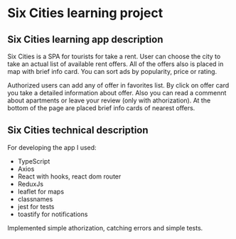 # Six Cities learning project

## Six Cities learning app description

Six Cities is a SPA for tourists for take a rent. User can choose the city to take an actual list of available rent offers. All of the offers also is placed in map with brief info card. You can sort ads by popularity, price or rating.

Authorized users can add any of offer in favorites list. By click on offer card you take a detailed information about offer. Also you can read a commennt about apartments or leave your review (only with athorization). At the bottom of the page are placed brief info cards of nearest offers.



## Six Cities technical description

For developing the app I used:
- TypeScript
- Axios
- React with hooks, react dom router
- ReduxJs
- leaflet for maps
- classnames
- jest for tests
- toastify for notifications


Implemented simple athorization, catching errors and simple tests.
